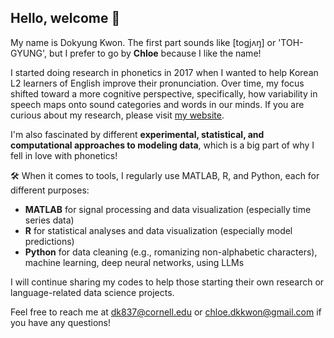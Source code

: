 ## Hello, welcome 👋

My name is Dokyung Kwon. The first part sounds like [togjʌŋ] or 'TOH-GYUNG', but I prefer to go by **Chloe** because I like the name!

I started doing research in phonetics in 2017 when I wanted to help Korean L2 learners of English improve their pronunciation. Over time, my focus shifted toward a more cognitive perspective, specifically, how variability in speech maps onto sound categories and words in our minds. If you are curious about my research, please visit [my website](https://chloedkkwon.github.io/).

I'm also fascinated by different **experimental, statistical, and computational approaches to modeling data**, which is a big part of why I fell in love with phonetics!

🛠️ When it comes to tools, I regularly use MATLAB, R, and Python, each for different purposes:
- **MATLAB** for signal processing and data visualization (especially time series data)
- **R** for statistical analyses and data visualization (especially model predictions)
- **Python** for data cleaning (e.g., romanizing non-alphabetic characters), machine learning, deep neural networks, using LLMs

I will continue sharing my codes to help those starting their own research or language-related data science projects. 

Feel free to reach me at [dk837@cornell.edu](mailto:dk837@cornell.edu) or [chloe.dkkwon@gmail.com](mailto:chloe.dkkwon@gmail.com) if you have any questions!
    
<!--
**chloedkkwon/chloedkkwon** is a ✨ _special_ ✨ repository because its `README.md` (this file) appears on your GitHub profile.

Here are some ideas to get you started:

- 🔭 I’m currently working on ...
- 🌱 I’m currently learning ...
- 👯 I’m looking to collaborate on ...
- 🤔 I’m looking for help with ...
- 💬 Ask me about ...
- 📫 How to reach me: ...
- 😄 Pronouns: ...
- ⚡ Fun fact: ...
-->
